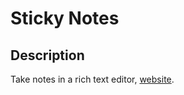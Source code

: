 # Sticky Notes

## Description
Take notes in a rich text editor, [website](https://www.stickynote.app).

<!-- ## Download
Download with git by running:
```bash
git clone https://github.com/pontussandberg/sticky-note.git
```
Start the app by running this inside the project root:
```bash
npm i && npm start
``` -->
